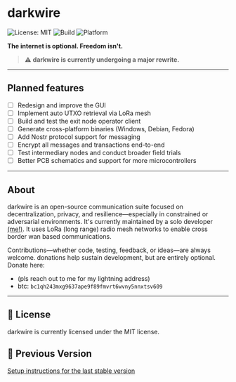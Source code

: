 # darkwire  
![License: MIT](https://img.shields.io/badge/license-MIT-blue.svg)  ![Build](https://img.shields.io/badge/build-pending-yellow.svg)  ![Platform](https://img.shields.io/badge/platform-Windows%20%7C%20Linux-green.svg)  

**The internet is optional. Freedom isn't.**  

> ⚠️ **darkwire is currently undergoing a major rewrite.**

---

## Planned features 
- [ ] Redesign and improve the GUI  
- [ ] Implement auto UTXO retrieval via LoRa mesh  
- [ ] Build and test the exit node operator client  
- [ ] Generate cross-platform binaries (Windows, Debian, Fedora)  
- [ ] Add Nostr protocol support for messaging  
- [ ] Encrypt all messages and transactions end-to-end  
- [ ] Test intermediary nodes and conduct broader field trials
- [ ] Better PCB schematics and support for more microcontrollers
---

## About  
darkwire is an open-source communication suite focused on decentralization, privacy, and resilience—especially in constrained or adversarial environments. It's currently maintained by a solo developer [(me!)](https://github.com/cyb3r17). It uses LoRa (long range) radio mesh networks to enable cross border wan based communications.

Contributions—whether code, testing, feedback, or ideas—are always welcome. donations help sustain development, but are entirely optional.  
Donate here:
- (pls reach out to me for my lightning address)
- btc: `bc1qh243mxg9637ape9f89fmvrt6wvny5nnxtsv609`

---

## 📜 License  
darkwire is currently licensed under the MIT license.

## 📂 Previous Version  
[Setup instructions for the last stable version](https://github.com/cyb3r17/darkwire/tree/62a9faaf927315f2819667cd3427d95cd85583f7)
